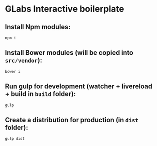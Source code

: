 # GLabs Interactive boilerplate


## Install Npm modules: 

`npm i`

## Install Bower modules (will be copied into `src/vendor`):

`bower i`

## Run gulp for development (watcher + livereload + build in `build` folder):

`gulp`

## Create a distribution for production (in `dist` folder):

`gulp dist`